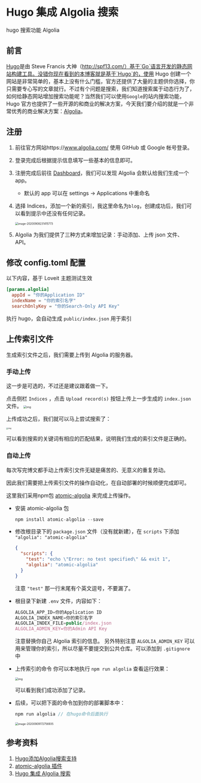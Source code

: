 # Hugo 集成 Algolia 搜索


hugo 搜索功能 Algolia  <!--more-->

## 前言

[Hugo](https://gohugo.io/)是由 Steve Francis 大神（http://spf13.com/）基于`Go`语言开发的静态网站构建工具。没错你现在看到的本博客就是基于`Hugo`的，使用 Hugo 创建一个网站是非常简单的，基本上没有什么门槛，官方还提供了大量的主题供你选择，你只需要专心写的文章就行。不过有个问题是搜索，我们知道搜索属于动态行为了，如何给静态网站增加搜索功能呢？当然我们可以使用`Google`的站内搜索功能，Hugo 官方也提供了一些开源的和商业的解决方案，今天我们要介绍的就是一个非常优秀的商业解决方案：[Algolia](https://www.algolia.com/)。

## 注册

1.  前往官方网站https://www.algolia.com/ 使用 GitHub 或 Google 帐号登录。

2.  登录完成后根据提示信息填写一些基本的信息即可。

3.  注册完成后前往 [Dashboard](https://www.algolia.com/dashboard)，我们可以发现 Algolia 会默认给我们生成一个 app。

    +   默认的 app 可以在 settings → Applications 中重命名

4.  选择 Indices，添加一个新的索引，我这里命名为`blog`，创建成功后，我们可以看到提示中还没有任何记录。

     <img src="https://i.loli.net/2020/09/08/zJXo4yl8RYpWLm1.png" alt="image-20200908231415773" style="zoom:50%;" />

5.  Algolia 为我们提供了三种方式来增加记录：手动添加、上传 json 文件、API。

## 修改 config.toml 配置

以下内容，基于 Loveit 主题测试生效

```toml
[params.algolia]
  appId = "你的Application ID"
  indexName = "你的索引名字"
  searchOnlyKey = "你的Search-Only API Key"
```

执行 hugo，会自动生成 `public/index.json` 用于索引

##  上传索引文件

生成索引文件之后，我们需要上传到 Algolia 的服务器。

### 手动上传

这一步是可选的，不过还是建议跟着做一下。

点击侧栏 `Indices` ，点击 `Upload record(s)` 按钮上传上一步生成的 `index.json` 文件。
<img src="https://i.loli.net/2020/09/08/RWTrjFHQPBSwLU5.png" alt="img" style="zoom:50%;" />

上传成功之后，我们就可以马上尝试搜索了： 

 <img src="https://i.loli.net/2020/02/23/yGsPjqCQBeZVA8U.png" alt="img" style="zoom: 33%;" />

可以看到搜索的关键词有相应的匹配结果，说明我们生成的索引文件是正确的。

### 自动上传

每次写完博文都手动上传索引文件无疑是痛苦的、无意义的重复劳动。

因此我们需要把上传索引文件的操作自动化，在自动部署的时候顺便完成即可。

这里我们采用npm包 [atomic-algolia](https://www.npmjs.com/package/atomic-algolia) 来完成上传操作。

-   安装 atomic-algolia 包

    ```js
    npm install atomic-algolia --save
    ```

-   修改根目录下的 `package.json` 文件（没有就新建），在 `scripts` 下添加 `"algolia": "atomic-algolia"`

    ```json
    {
      "scripts": {
        "test": "echo \"Error: no test specified\" && exit 1",
        "algolia": "atomic-algolia"
      }
    }
    ```

    注意 `"test"` 那一行末尾有个英文逗号，不要漏了。

-   根目录下新建 `.env` 文件，内容如下：

    ```js
    ALGOLIA_APP_ID=你的Application ID
    ALGOLIA_INDEX_NAME=你的索引名字
    ALGOLIA_INDEX_FILE=public/index.json
    ALGOLIA_ADMIN_KEY=你的Admin API Key
    ```

    注意替换你自己 Algolia 索引的信息。
    另外特别注意 `ALGOLIA_ADMIN_KEY` 可以用来管理你的索引，所以尽量不要提交到公共仓库。可以添加到 `.gitignore` 中

-   上传索引的命令
    你可以本地执行 `npm run algolia` 查看运行效果：
    
     <img src="https://i.loli.net/2020/09/11/siHyxn9G6E7SwOz.png" alt="img" style="zoom:50%;" />

    可以看到我们成功添加了记录。
    
-   后续，可以把下面的命令加到你的部署脚本中：

    ```js
    npm run algolia // 在hugo命令后面执行
    ```
    
     <img src="https://i.loli.net/2020/09/09/W7uLBFGHP2d1Oae.png" alt="image-20200909172756935" style="zoom:50%;" />

## 参考资料

1.  [Hugo添加Algolia搜索支持](https://edward852.github.io/post/hugo%E6%B7%BB%E5%8A%A0algolia%E6%90%9C%E7%B4%A2%E6%94%AF%E6%8C%81/#%E4%B8%8A%E4%BC%A0%E7%B4%A2%E5%BC%95%E6%96%87%E4%BB%B6)
2.  [atomic-algolia 插件](https://github.com/chrisdmacrae/atomic-algolia)
3.  [Hugo 集成 Algolia 搜索](https://www.qikqiak.com/post/hugo-integrated-algolia-search/)


